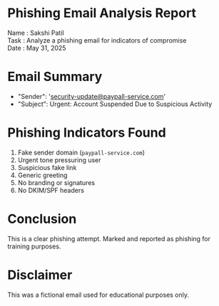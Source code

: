 # Phishing Email Analysis Report

Name : Sakshi Patil  
Task : Analyze a phishing email for indicators of compromise  
Date : May 31, 2025

# Email Summary

- "Sender": 'security-update@paypall-service.com'
- "Subject": Urgent: Account Suspended Due to Suspicious Activity

# Phishing Indicators Found

1. Fake sender domain (`paypall-service.com`)
2. Urgent tone pressuring user
3. Suspicious fake link
4. Generic greeting
5. No branding or signatures
6. No DKIM/SPF headers

# Conclusion

This is a clear phishing attempt. Marked and reported as phishing for training purposes.

# Disclaimer

This was a fictional email used for educational purposes only.
